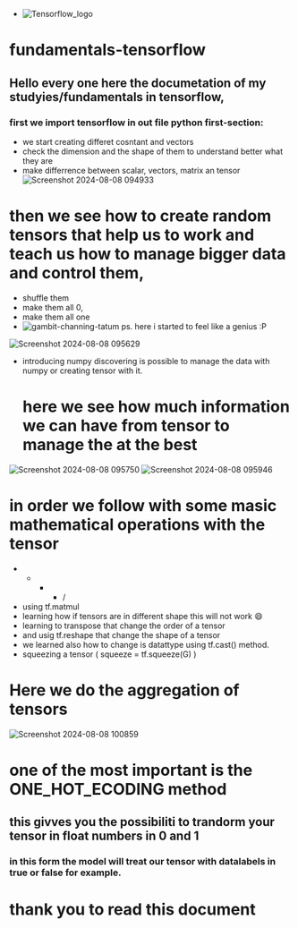 *  ![Tensorflow_logo](https://github.com/user-attachments/assets/779ba8ca-fec8-4549-a937-ec23c53a569c)
# fundamentals-tensorflow
## Hello every one here the documetation of my studyies/fundamentals  in tensorflow,
### first we import  tensorflow in out file python **first-section**:
* we start creating differet cosntant and vectors
* check the dimension and the shape of them to understand better what they are
*  make differrence between scalar, vectors, matrix  an tensor
![Screenshot 2024-08-08 094933](https://github.com/user-attachments/assets/d4bcdc2c-c3b2-4611-850f-be0663f2930a)
 # then we  see how to create random tensors that help us to work and  teach us how to manage bigger data and control them,

* shuffle them
* make them all 0,
* make them all one
* ![gambit-channing-tatum](https://github.com/user-attachments/assets/a7a759f6-4140-40c3-a4d7-a036e9aa2bcf)
ps. here i started to feel like a genius :P

![Screenshot 2024-08-08 095629](https://github.com/user-attachments/assets/8d75ef04-511f-4a48-96d1-2d7c7186c24e)

* introducing numpy discovering is possible to manage the data with numpy or creating tensor with it.

  # here we see how much information we can have from tensor to manage the at the best
![Screenshot 2024-08-08 095750](https://github.com/user-attachments/assets/14fea64a-797a-4ff2-9858-338fb2e6d599)
![Screenshot 2024-08-08 095946](https://github.com/user-attachments/assets/7289fdc6-ffde-42a2-b9dc-c18aca787db6)

# in order we follow with some masic mathematical operations with the tensor
* + - * /
* using tf.matmul
* learning how if tensors are in different shape this will not work 😄
* learning to transpose that change the order of a tensor
* and usig tf.reshape that change the shape of a tensor
* we learned also how to change is datattype using tf.cast() method.
* squeezing a tensor ( squeeze = tf.squeeze(G) )
   



# Here we  do the aggregation of tensors 
![Screenshot 2024-08-08 100859](https://github.com/user-attachments/assets/fc764953-7ecc-4098-8d00-663fdd0c3a9b)

# one of the most important is the ONE_HOT_ECODING method 
## this givves you the possibiliti to trandorm your  tensor in float  numbers in   0 and 1  
### in this form the model will treat our tensor with  datalabels in true or false for example.





# thank you to read this document 


